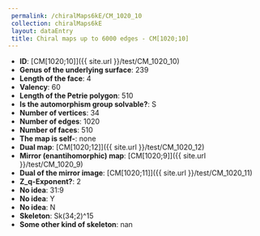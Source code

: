 ```yaml
--- 
 permalink: /chiralMaps6kE/CM_1020_10 
 collection: chiralMaps6kE
 layout: dataEntry
 title: Chiral maps up to 6000 edges - CM[1020;10]
---
```


- **ID**: [CM[1020;10]]({{ site.url }}/test/CM_1020_10)
- **Genus of the underlying surface**: 239
- **Length of the face**: 4
- **Valency**: 60
- **Length of the Petrie polygon**: 510
- **Is the automorphism group solvable?**: S
- **Number of vertices**: 34
- **Number of edges**: 1020
- **Number of faces**: 510
- **The map is self-**: none
- **Dual map**: [CM[1020;12]]({{ site.url }}/test/CM_1020_12)
- **Mirror (enantihomorphic) map**: [CM[1020;9]]({{ site.url }}/test/CM_1020_9)
- **Dual of the mirror image**: [CM[1020;11]]({{ site.url }}/test/CM_1020_11)
- **Z_q-Exponent?**: 2
- **No idea**:  31:9
- **No idea**: Y
- **No idea**: N
- **Skeleton**: Sk(34;2)^15
- **Some other kind of skeleton**: nan
